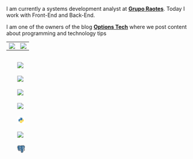 I am currently a systems development analyst at [**Grupo Raotes**](https://github.com/GrupoRaotes). Today I work with Front-End and Back-End.

I am one of the owners of the blog [**Options Tech**](https://optionstech.com.br/) where we post content about programming and technology tips

<center>
  <table>
    <tr>
      <td>
        <img heigth="100% auto;" align="left" src="https://github-readme-stats.vercel.app/api?username=PAHJunior&show_icons=true&theme=blueberry&hide=contribs&count_private=true"/>
      </td>
      <td>
        <img heigth="100% auto;" align="left" src="https://github-readme-stats.vercel.app/api/top-langs/?username=PAHJunior&layout=compact&theme=blueberry"/>
      </td>
    </tr>
  </table>
</center>

<code>
    <img height="20" src="https://camo.githubusercontent.com/255bd0be37b6c67aca3ddaa71b757716208a09b014f5f7855e8482a5ee6a47ca/68747470733a2f2f696d672e736869656c64732e696f2f62616467652f2d4a6176615363726970742d4645414533323f7374796c653d666c6174266c6f676f436f6c6f723d666666266c6f676f3d6a617661736372697074">
</code>
<code>
    <img height="20" src="https://camo.githubusercontent.com/bd5853d5c82b143b139a450191123b5b36b0ef47adc0c67f6d1657f10c70dc67/68747470733a2f2f696d672e736869656c64732e696f2f62616467652f2d5675652e6a732d3431424138323f7374796c653d666c6174266c6f676f436f6c6f723d666666266c6f676f3d7675652e6a73">
</code>
<code>
    <img height="20" src="https://camo.githubusercontent.com/06ce756d45adbba2e3e9ef9fb786336a805c2b1e817af929de26b9f57d50ba46/68747470733a2f2f696d672e736869656c64732e696f2f62616467652f2d5175617361722d3139373644313f7374796c653d666c6174266c6f676f436f6c6f723d666666266c6f676f3d717561736172">
</code>
<code>
    <img height="20" src="https://camo.githubusercontent.com/7711c28fc6e66881280a72af416c8a0af3904a8f0963ba4a0becd2b4ba5c11a8/68747470733a2f2f696d672e736869656c64732e696f2f62616467652f2d4e6f64652e6a732d3542393835363f7374796c653d666c6174266c6f676f436f6c6f723d666666266c6f676f3d6e6f64652e6a73">
</code>
<code>
    <img height="20" src="https://raw.githubusercontent.com/github/explore/80688e429a7d4ef2fca1e82350fe8e3517d3494d/topics/python/python.png">
</code>
<code>
    <img height="20" src="https://camo.githubusercontent.com/aa4f31d5053de015508657a196266e3b44565dcf2c896222e52e7c33a12684c6/68747470733a2f2f696d672e736869656c64732e696f2f62616467652f2d5048502d3336393f7374796c653d666c6174266c6f676f436f6c6f723d666666266c6f676f3d706870">
</code>
<code>
    <img height="20" src="https://raw.githubusercontent.com/github/explore/80688e429a7d4ef2fca1e82350fe8e3517d3494d/topics/postgresql/postgresql.png">
</code>

<!--
**PAHJunior/PAHJunior** is a ✨ _special_ ✨ repository because its `README.md` (this file) appears on your GitHub profile.

Here are some ideas to get you started:

- 🔭 I’m currently working on ...
- 🌱 I’m currently learning ...
- 👯 I’m looking to collaborate on ...
- 🤔 I’m looking for help with ...
- 💬 Ask me about ...
- 📫 How to reach me: ...
- 😄 Pronouns: ...
- ⚡ Fun fact: ...
-->
